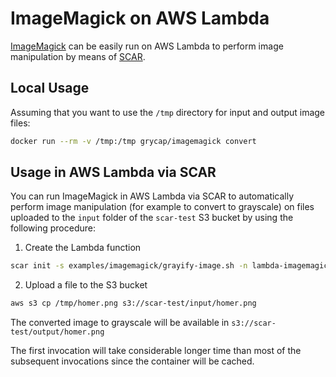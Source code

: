 # ImageMagick on AWS Lambda

[ImageMagick](https://www.imagemagick.org/) can be easily run on AWS Lambda to perform image manipulation by means of [SCAR](https://github.com/grycap/scar).

## Local Usage
Assuming that you want to use the `/tmp` directory for input and output image files:

```sh
docker run --rm -v /tmp:/tmp grycap/imagemagick convert 
```

## Usage in AWS Lambda via SCAR

You can run ImageMagick in AWS Lambda via SCAR to automatically perform image manipulation (for example to convert to grayscale) on files uploaded to the `input` folder of the `scar-test` S3 bucket by using the following procedure:

1. Create the Lambda function

```sh
scar init -s examples/imagemagick/grayify-image.sh -n lambda-imagemagick -es scar-test grycap/imagemagick
```

2. Upload a file to the S3 bucket

```sh
aws s3 cp /tmp/homer.png s3://scar-test/input/homer.png
```
The converted image to grayscale will be available in `s3://scar-test/output/homer.png`

The first invocation will take considerable longer time than most of the subsequent invocations since the container will be cached.